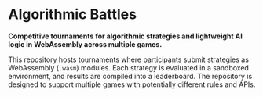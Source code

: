 # Algorithmic Battles

**Competitive tournaments for algorithmic strategies and lightweight AI logic in WebAssembly across multiple games.**

This repository hosts tournaments where participants submit strategies as WebAssembly (`.wasm`) modules. Each strategy is evaluated in a sandboxed environment, and results are compiled into a leaderboard. The repository is designed to support multiple games with potentially different rules and APIs.
